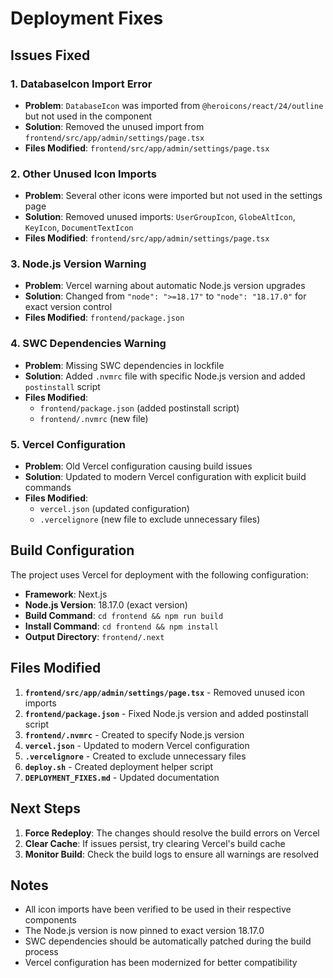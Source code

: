 # Deployment Fixes

## Issues Fixed

### 1. DatabaseIcon Import Error
- **Problem**: `DatabaseIcon` was imported from `@heroicons/react/24/outline` but not used in the component
- **Solution**: Removed the unused import from `frontend/src/app/admin/settings/page.tsx`
- **Files Modified**: `frontend/src/app/admin/settings/page.tsx`

### 2. Other Unused Icon Imports
- **Problem**: Several other icons were imported but not used in the settings page
- **Solution**: Removed unused imports: `UserGroupIcon`, `GlobeAltIcon`, `KeyIcon`, `DocumentTextIcon`
- **Files Modified**: `frontend/src/app/admin/settings/page.tsx`

### 3. Node.js Version Warning
- **Problem**: Vercel warning about automatic Node.js version upgrades
- **Solution**: Changed from `"node": ">=18.17"` to `"node": "18.17.0"` for exact version control
- **Files Modified**: `frontend/package.json`

### 4. SWC Dependencies Warning
- **Problem**: Missing SWC dependencies in lockfile
- **Solution**: Added `.nvmrc` file with specific Node.js version and added `postinstall` script
- **Files Modified**: 
  - `frontend/package.json` (added postinstall script)
  - `frontend/.nvmrc` (new file)

### 5. Vercel Configuration
- **Problem**: Old Vercel configuration causing build issues
- **Solution**: Updated to modern Vercel configuration with explicit build commands
- **Files Modified**: 
  - `vercel.json` (updated configuration)
  - `.vercelignore` (new file to exclude unnecessary files)

## Build Configuration

The project uses Vercel for deployment with the following configuration:

- **Framework**: Next.js
- **Node.js Version**: 18.17.0 (exact version)
- **Build Command**: `cd frontend && npm run build`
- **Install Command**: `cd frontend && npm install`
- **Output Directory**: `frontend/.next`

## Files Modified

1. **`frontend/src/app/admin/settings/page.tsx`** - Removed unused icon imports
2. **`frontend/package.json`** - Fixed Node.js version and added postinstall script
3. **`frontend/.nvmrc`** - Created to specify Node.js version
4. **`vercel.json`** - Updated to modern Vercel configuration
5. **`.vercelignore`** - Created to exclude unnecessary files
6. **`deploy.sh`** - Created deployment helper script
7. **`DEPLOYMENT_FIXES.md`** - Updated documentation

## Next Steps

1. **Force Redeploy**: The changes should resolve the build errors on Vercel
2. **Clear Cache**: If issues persist, try clearing Vercel's build cache
3. **Monitor Build**: Check the build logs to ensure all warnings are resolved

## Notes

- All icon imports have been verified to be used in their respective components
- The Node.js version is now pinned to exact version 18.17.0
- SWC dependencies should be automatically patched during the build process
- Vercel configuration has been modernized for better compatibility
